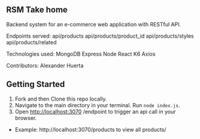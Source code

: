 ## RSM Take home
Backend system for an e-commerce web application with RESTful API.

Endpoints served:
  api/products
  api/products/product_id
  api/products/styles
  api/products/related

 Technologies used:
   MongoDB
   Express
   Node
   React
   K6
   Axios

   Contributors:
    Alexander Huerta

## Getting Started
1) Fork and then Clone this repo locally.
2) Navigate to the main directory in your terminal. Run `node index.js`.
4) Open [http://localhost:3070](http://localhost:3050) /endpoint to trigger an api call in your browser.
 - Example: http://localhost:3070/products to view all products/







